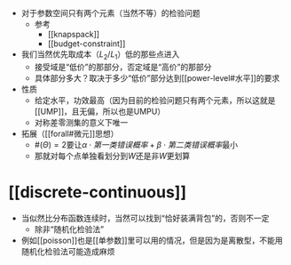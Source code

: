 - 对于参数空间只有两个元素（当然不等）的检验问题
  - 参考
    - [[knapspack]]
    - [[budget-constraint]]
- 我们当然优先取成本（$L_2/L_1$）低的那些点进入
    - 接受域是“低价”的那部分，否定域是“高价”的那部分
    - 具体部分多大？取决于多少“低价”部分达到[[power-level#水平]]的要求
- 性质
    - 给定水平，功效最高（因为目前的检验问题只有两个元素，所以这就是[[UMP]]，且无偏，所以也是UMPU）
    - 对称差零测集的意义下唯一
- 拓展（[[forall#微元]]思想）
  - $\#(\Theta)=2$要让$\alpha\cdot 第一类错误概率+\beta\cdot 第二类错误概率$最小
  - 那就对每个点单独看划分到$W$还是非$W$更划算
# [[discrete-continuous]]
- 当似然比分布函数连续时，当然可以找到“恰好装满背包”的，否则不一定
  - 除非“随机化检验法”
- 例如[[poisson]]也是[[单参数]]里可以用的情况，但是因为是离散型，不能用随机化检验法可能造成麻烦